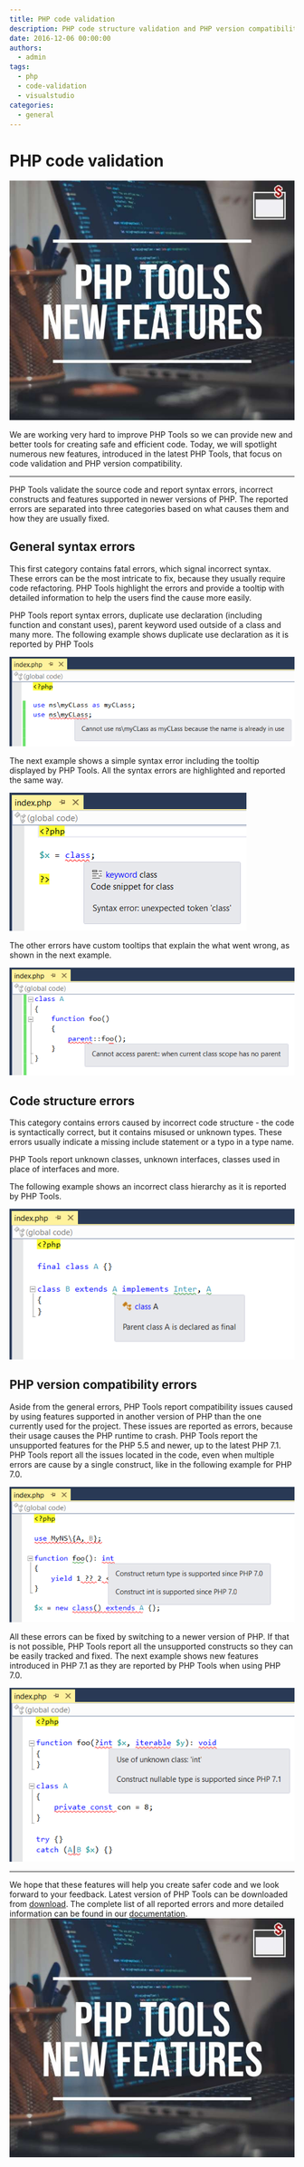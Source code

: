 ```yaml
---
title: PHP code validation
description: PHP code structure validation and PHP version compatibility
date: 2016-12-06 00:00:00
authors:
  - admin
tags:
  - php
  - code-validation
  - visualstudio
categories:
  - general
---
```


# PHP code validation

![Cover Image](imgs/PHP_Tools_for_VS.jpg)

We are working very hard to improve PHP Tools so we can provide new and better tools for creating safe and efficient code.
Today, we will spotlight numerous new features, introduced in the latest PHP Tools, that focus on code validation and PHP version compatibility.

<!-- more -->

---

PHP Tools validate the source code and report syntax errors, incorrect constructs and features supported in newer versions of PHP.
The reported errors are separated into three categories based on what causes them and how they are usually fixed.

## General syntax errors

This first category contains fatal errors, which signal incorrect syntax. 
These errors can be the most intricate to fix, because they usually require code refactoring.
PHP Tools highlight the errors and provide a tooltip with detailed information to help the users find the cause more easily.

PHP Tools report syntax errors, duplicate use declaration (including function and constant uses), parent keyword used outside of a class and many more. 
The following example shows duplicate use declaration as it is reported by PHP Tools
  
![duplicit-use](imgs\duplicit-use.png)

The next example shows a simple syntax error including the tooltip displayed by PHP Tools. All the syntax errors are highlighted and reported the same way.

![syntax-error](imgs\syntax-error.png)

The other errors have custom tooltips that explain the what went wrong, as shown in the next example.

![no-parent](imgs\no-parent.png)

## Code structure errors

This category contains errors caused by incorrect code structure - the code is syntactically correct, but it contains misused or unknown types.
These errors usually indicate a missing include statement or a typo in a type name.

PHP Tools report unknown classes, unknown interfaces, classes used in place of interfaces and more.

The following example shows an incorrect class hierarchy as it is reported by PHP Tools.

![code-structure](imgs\code-structure.png)

## PHP version compatibility errors

Aside from the general errors, PHP Tools report compatibility issues caused by using features supported in another version of PHP than the one currently used for the project.
These issues are reported as errors, because their usage causes the PHP runtime to crash. PHP Tools report the unsupported features for the PHP 5.5 and newer, up to the latest PHP 7.1. 
PHP Tools report all the issues located in the code, even when multiple errors are cause by a single construct, like in the following example for PHP 7.0.

![php-70-compatibility](imgs\php-70-compatibility.png)

All these errors can be fixed by switching to a newer version of PHP. 
If that is not possible, PHP Tools report all the unsupported constructs so they can be easily tracked and fixed.
The next example shows new features introduced in PHP 7.1 as they are reported by PHP Tools when using PHP 7.0.

![php-71-compatibility](imgs\php-71-compatibility.png)

---

We hope that these features will help you create safer code and we look forward to your feedback.
Latest version of PHP Tools can be downloaded from [download](https://www.devsense.com/download).
The complete list of all reported errors and more detailed information can be found in our [documentation](https://docs.devsense.com/code%20validation/code-validation).
![Image description](imgs/PHP_Tools_for_VS.jpg)
